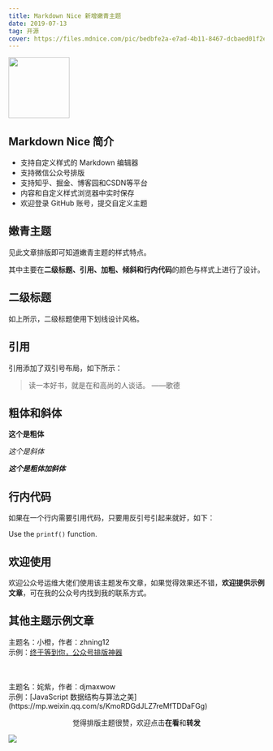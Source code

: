 ```yaml
---
title: Markdown Nice 新增嫩青主题
date: 2019-07-13
tag: 开源
cover: https://files.mdnice.com/pic/bedbfe2a-e7ad-4b11-8467-dcbaed01f2e3.png
---
```


<img style="width: 120px" src="https://files.mdnice.com/pic/54324c06-9869-4274-a69f-7942e263ba4d.jpg"/>

## Markdown Nice 简介

- 支持自定义样式的 Markdown 编辑器
- 支持微信公众号排版
- 支持知乎、掘金、博客园和CSDN等平台
- 内容和自定义样式浏览器中实时保存
- 欢迎登录 GitHub 账号，提交自定义主题

## 嫩青主题

见此文章排版即可知道嫩青主题的样式特点。

其中主要在**二级标题、引用、加粗、倾斜和行内代码**的颜色与样式上进行了设计。

## 二级标题

如上所示，二级标题使用下划线设计风格。

## 引用

引用添加了双引号布局，如下所示：

> 读一本好书，就是在和高尚的人谈话。 ——歌德

## 粗体和斜体

**这个是粗体**

*这个是斜体*

***这个是粗体加斜体***

## 行内代码

如果在一个行内需要引用代码，只要用反引号引起来就好，如下：

Use the `printf()`  function.

## 欢迎使用

欢迎公众号运维大佬们使用该主题发布文章，如果觉得效果还不错，**欢迎提供示例文章**，可在我的公众号内找到我的联系方式。

## 其他主题示例文章

主题名：小橙，作者：zhning12
<br/>
示例：[终于等到你，公众号排版神器](https://mp.weixin.qq.com/s/raFgkqlV5hZmrXiEWVAyfQ)

<br/>
<br/>
主题名：姹紫，作者：djmaxwow
<br/>
示例：[JavaScript 数据结构与算法之美](https://mp.weixin.qq.com/s/KmoRDGdJLZ7reMfTDDaFGg)

<span style="display:block;text-align:center;">觉得排版主题很赞，欢迎点击<strong>在看</strong>和<strong>转发</strong></span>

![](https://files.mdnice.com/pic/ffa7c259-7c38-4528-8913-25e2c2656c42.jpg)
